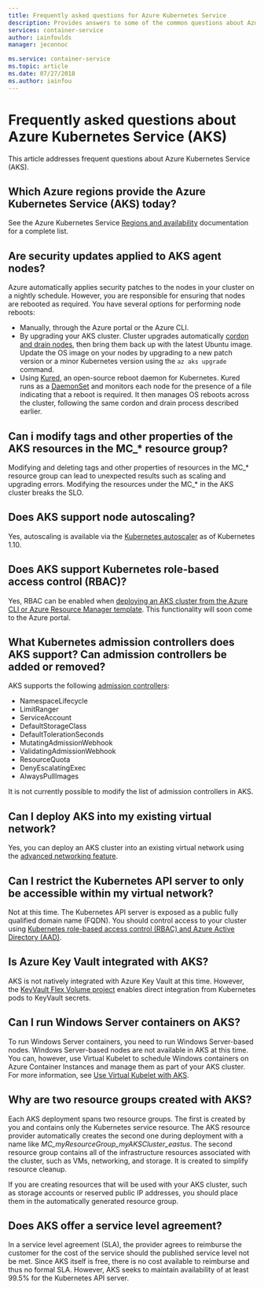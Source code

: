 ```yaml
---
title: Frequently asked questions for Azure Kubernetes Service
description: Provides answers to some of the common questions about Azure Kubernetes Service.
services: container-service
author: iainfoulds
manager: jeconnoc

ms.service: container-service
ms.topic: article
ms.date: 07/27/2018
ms.author: iainfou
---
```


# Frequently asked questions about Azure Kubernetes Service (AKS)

This article addresses frequent questions about Azure Kubernetes Service (AKS).

## Which Azure regions provide the Azure Kubernetes Service (AKS) today?

See the Azure Kubernetes Service [Regions and availability][aks-regions] documentation for a complete list.

## Are security updates applied to AKS agent nodes?

Azure automatically applies security patches to the nodes in your cluster on a nightly schedule. However, you are responsible for ensuring that nodes are rebooted as required. You have several options for performing node reboots:

- Manually, through the Azure portal or the Azure CLI.
- By upgrading your AKS cluster. Cluster upgrades automatically [cordon and drain nodes](https://kubernetes.io/docs/tasks/administer-cluster/safely-drain-node/), then bring them back up with the latest Ubuntu image. Update the OS image on your nodes by upgrading to a new patch version or a minor Kubernetes version using the `az aks upgrade` command.
- Using [Kured](https://github.com/weaveworks/kured), an open-source reboot daemon for Kubernetes. Kured runs as a [DaemonSet](https://kubernetes.io/docs/concepts/workloads/controllers/daemonset/) and monitors each node for the presence of a file indicating that a reboot is required. It then manages OS reboots across the cluster, following the same cordon and drain process described earlier.

## Can i modify tags and other properties of the AKS resources in the MC_* resource group?
 Modifying and deleting tags and other properties of resources in the MC_* resource group can lead to unexpected results such as scaling and upgrading errors. Modifying the resources under the MC_* in the AKS cluster breaks the SLO.

## Does AKS support node autoscaling?

Yes, autoscaling is available via the [Kubernetes autoscaler][auto-scaler] as of Kubernetes 1.10.

## Does AKS support Kubernetes role-based access control (RBAC)?

Yes, RBAC can be enabled when [deploying an AKS cluster from the Azure CLI or Azure Resource Manager template](https://docs.microsoft.com/en-us/azure/aks/aad-integration). This functionality will soon come to the Azure portal.

## What Kubernetes admission controllers does AKS support? Can admission controllers be added or removed?

AKS supports the following [admission controllers][admission-controllers]:

* NamespaceLifecycle
* LimitRanger
* ServiceAccount
* DefaultStorageClass
* DefaultTolerationSeconds
* MutatingAdmissionWebhook
* ValidatingAdmissionWebhook
* ResourceQuota
* DenyEscalatingExec
* AlwaysPullImages

It is not currently possible to modify the list of admission controllers in AKS.

## Can I deploy AKS into my existing virtual network?

Yes, you can deploy an AKS cluster into an existing virtual network using the [advanced networking feature](https://github.com/MicrosoftDocs/azure-docs/blob/master/articles/aks/networking-overview.md).

## Can I restrict the Kubernetes API server to only be accessible within my virtual network?

Not at this time. The Kubernetes API server is exposed as a public fully qualified domain name (FQDN). You should control access to your cluster using [Kubernetes role-based access control (RBAC) and Azure Active Directory (AAD)](https://docs.microsoft.com/en-us/azure/aks/aad-integration).

## Is Azure Key Vault integrated with AKS?

AKS is not natively integrated with Azure Key Vault at this time. However, the [KeyVault Flex Volume project](https://github.com/Azure/kubernetes-keyvault-flexvol) enables direct integration from Kubernetes pods to KeyVault secrets.

## Can I run Windows Server containers on AKS?

To run Windows Server containers, you need to run Windows Server-based nodes. Windows Server-based nodes are not available in AKS at this time. You can, however, use Virtual Kubelet to schedule Windows containers on Azure Container Instances and manage them as part of your AKS cluster. For more information, see [Use Virtual Kubelet with AKS][virtual-kubelet].

## Why are two resource groups created with AKS?

Each AKS deployment spans two resource groups. The first is created by you and contains only the Kubernetes service resource. The AKS resource provider automatically creates the second one during deployment with a name like *MC_myResourceGroup_myAKSCluster_eastus*. The second resource group contains all of the infrastructure resources associated with the cluster, such as VMs, networking, and storage. It is created to simplify resource cleanup.

If you are creating resources that will be used with your AKS cluster, such as storage accounts or reserved public IP addresses, you should place them in the automatically generated resource group.

## Does AKS offer a service level agreement?

In a service level agreement (SLA), the provider agrees to reimburse the customer for the cost of the service should the published service level not be met. Since AKS itself is free, there is no cost available to reimburse and thus no formal SLA. However, AKS seeks to maintain availability of at least 99.5% for the Kubernetes API server.

<!-- LINKS - internal -->

[aks-regions]: ./container-service-quotas.md
[virtual-kubelet]: virtual-kubelet.md

<!-- LINKS - external -->
[auto-scaler]: https://github.com/kubernetes/autoscaler
[hexadite]: https://github.com/Hexadite/acs-keyvault-agent
[admission-controllers]: https://kubernetes.io/docs/reference/access-authn-authz/admission-controllers/
